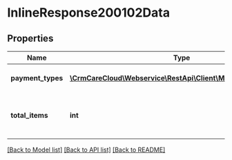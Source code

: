 # InlineResponse200102Data

## Properties
Name | Type | Description | Notes
------------ | ------------- | ------------- | -------------
**payment_types** | [**\CrmCareCloud\Webservice\RestApi\Client\Model\PaymentType[]**](PaymentType.md) | List of the payment types. | [optional] 
**total_items** | **int** | The number of all found payment types. | [optional] 

[[Back to Model list]](../../README.md#documentation-for-models) [[Back to API list]](../../README.md#documentation-for-api-endpoints) [[Back to README]](../../README.md)

